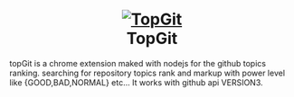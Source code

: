 <h1 align="center">
  <br>
  <a href="https://github.com/anouarbensaad/TopGit"><img src="https://i.ibb.co/3pKybyF/cover2.jpg" alt="TopGit"></a>
  <br>
  TopGit
  <br>
</h1>
topGit is a chrome extension maked with nodejs for the github topics ranking. searching for repository topics rank and markup with power level like {GOOD,BAD,NORMAL} etc... It works with github api VERSION3. 
